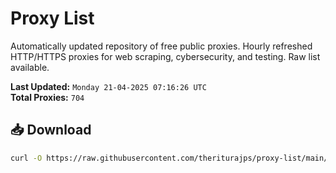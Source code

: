 # Proxy List

Automatically updated repository of free public proxies. Hourly refreshed HTTP/HTTPS proxies for web scraping, cybersecurity, and testing. Raw list available.

**Last Updated:** `Monday 21-04-2025 07:16:26 UTC`  
**Total Proxies:** `704`

## 📥 Download
```bash
curl -O https://raw.githubusercontent.com/theriturajps/proxy-list/main/proxies.txt
